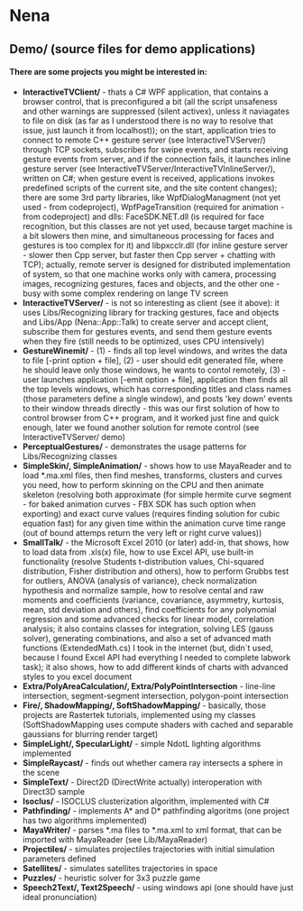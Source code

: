 # Nena
## Demo/ (source files for demo applications)
#### There are some projects you might be interested in:

  - **InteractiveTVClient/** - thats a C# WPF application, that contains a browser control, that is preconfigured a bit (all the script unsafeness and other warnings are suppressed (silent activex), unless it naviagates to file on disk (as far as I understood there is no way to resolve that issue, just launch it from localhost)); on the start, application tries to connect to remote C++ gesture server (see InteractiveTVServer/) through TCP sockets, subscribes for swipe events, and starts receiving gesture events from server, and if the connection fails, it launches inline gesture server (see InteractiveTVServer/InteractiveTVInlineServer/), written on C#; when gesture event is received, applications invokes predefined scripts of the current site, and the site content changes); there are some 3rd party libraries, like WpfDialogManagment (not yet used - from codeproject), WpfPageTransition (required for animation - from codeproject) and dlls: FaceSDK.NET.dll (is required for face recognition, but this classes are not yet used, because target machine is a bit slowers then mine, and simultaneous processing for faces and gestures is too complex for it) and libpxcclr.dll (for inline gesture server - slower then Cpp server, but faster then Cpp server + chatting with TCP); actually, remote server is designed for distributed implementation of system, so that one machine works only with camera, processing images, recognizing gestures, faces and objects, and the other one - busy with some complex rendering on lange TV screen
  - **InteractiveTVServer/** - is not so interesting as client (see it above): it uses Libs/Recognizing library for tracking gestures, face and objects and Libs/App (Nena::App::Talk) to create server and accept client, subscribe them for gestures events, and send them gesture events when they fire (still needs to be optimized, uses CPU intensively)
  - **GestureWinemit/** - (1) - finds all top level windows, and writes the data to file [-print option + file], (2) - user should edit generated file, where he should leave only those windows, he wants to contol remotely, (3) - user launches application [-emit option + file], application then finds all the top levels windows, which has corresponding titles and class names (those parameters define a single window), and posts 'key down' events to their window threads directly - this was our first solution of how to control browser from C++ program, and it worked just fine and quick enough, later we found another solution for remote control (see InteractiveTVServer/ demo)
  - **PerceptualGestures/** - demonstrates the usage patterns for Libs/Recognizing classes
  - **SimpleSkin/, SimpleAnimation/** - shows how to use MayaReader and to load *.ma.xml files, then find meshes, transforms, clusters and curves you need, how to perform skinning on the CPU and then animate skeleton (resolving both approximate (for simple hermite curve segment - for baked animation curves - FBX SDK has such option when exporting) and exact curve values (requires finding solution for cubic equation fast) for any given time within the animation curve time range (out of bound attemps return the very left or right curve values))
  - **SmallTalk/** - the Microsoft Excel 2010 (or later) add-in, that shows, how to load data from .xls(x) file, how to use Excel API, use built-in functionality (resolve Students t-distribution values, Chi-squared distribution, Fisher distribution and others), how to perform Grubbs test for outliers, ANOVA (analysis of variance), check normalization hypothesis and normalize sample, how to resolve cental and raw moments and coefficients (variance, covariance, asymmetry, kurtosis, mean, std deviation and others), find coefficients for any polynomial regression and some advanced checks for linear model, correlation analysis; it also contains classes for integration, solving LES (gauss solver), generating combinations, and also a set of advanced math functions (ExtendedMath.cs) I took in the internet (but, didn`t used, because I found Excel API had everything I needed to complete labwork task); it also shows, how to add different kinds of charts with advanced styles to you excel document
  - **Extra/PolyAreaCalculation/, Extra/PolyPointIntersection** - line-line intersection, segment-segment intersection, polygon-point intersection
  - **Fire/, ShadowMapping/, SoftShadowMapping/** - basically, those projects are Rastertek tutorials, implemented using my classes (SoftShadowMapping uses compute shaders with cached and separable gaussians for blurring render target)
  - **SimpleLight/, SpecularLight/** - simple NdotL lighting algorithms implemented
  - **SimpleRaycast/** - finds out whether camera ray intersects a sphere in the scene
  - **SimpleText/** - Direct2D (DirectWrite actually) interoperation with Direct3D sample
  - **Isoclus/** - ISOCLUS clusterization algorithm, implemented with C#
  - **Pathfinding/** - implements A* and D* pathfinding algoritms (one project has two algorithms implemented)
  - **MayaWriter/** - parses *.ma files to *.ma.xml to xml format, that can be imported with MayaReader (see Lib/MayaReader)
  - **Projectiles/** - simulates projectiles trajectories with initial simulation parameters defined
  - **Satellites/** - simulates satellites trajectories in space
  - **Puzzles/** - heuristic solver for 3x3 puzzle game
  - **Speech2Text/, Text2Speech/** - using windows api (one should have just ideal pronunciation)
